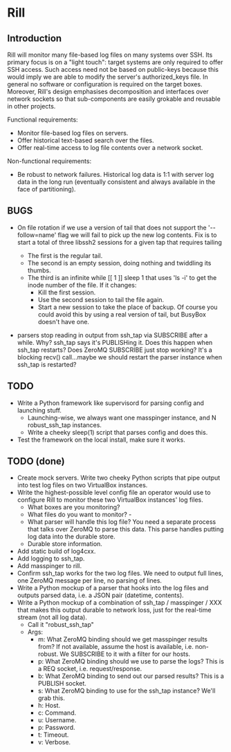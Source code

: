 Rill
====

Introduction
------------

Rill will monitor many file-based log files on many systems over SSH. Its primary focus is on a "light touch": target systems are only required to offer SSH access. Such access need not be based on public-keys because this would imply we are able to modify the server's authorized_keys file. In general no software or configuration is required on the target boxes.  Moreover, Rill's design emphasises decomposition and interfaces over network sockets so that sub-components are easily grokable and reusable in other projects.

Functional requirements:

-   Monitor file-based log files on servers.
-   Offer historical text-based search over the files.
-   Offer real-time access to log file contents over a network socket.

Non-functional requirements:

-   Be robust to network failures. Historical log data is 1:1 with server log data in the long run (eventually consistent and always available in the face of partitioning).

BUGS
----

-   On file rotation if we use a version of tail that does not support the '--follow=name' flag we will fail to pick up the new log contents. Fix is to start a total of three libssh2 sessions for a given tap that requires tailing
    -   The first is the regular tail.
    -   The second is an empty session, doing nothing and twiddling its thumbs.
    -   The third is an infinite while [[ 1 ]] sleep 1 that uses 'ls -i' to get the inode number of the file. If it changes:
        -   Kill the first session.
        -   Use the second session to tail the file again.
        -   Start a new session to take the place of backup.
    Of course you could avoid this by using a real version of tail, but BusyBox doesn't have one.

-   parsers stop reading in output from ssh_tap via SUBSCRIBE after a while. Why? ssh_tap says it's PUBLISHing it. Does this happen when ssh_tap restarts? Does ZeroMQ SUBSCRIBE just stop working? It's a blocking recv() call...maybe we should restart the parser instance when ssh_tap is restarted?

TODO
----

-   Write a Python framework like supervisord for parsing config and launching stuff.
    -   Launching-wise, we always want one masspinger instance, and N robust_ssh_tap instances.
    -   Write a cheeky sleep(1) script that parses config and does this.
-   Test the framework on the local install, make sure it works.

TODO (done)
-----------

-   Create mock servers. Write two cheeky Python scripts that pipe output into test log files on two VirtualBox instances.
-   Write the highest-possible level config file an operator would use to configure Rill to monitor these two VirtualBox instances' log files.
    -   What boxes are you monitoring?
    -   What files do you want to monitor?    -   
    -   What parser will handle this log file? You need a separate process that talks over ZeroMQ to parse this data. This parse handles putting log data into the durable store.
    -   Durable store information.
-   Add static build of log4cxx.
-   Add logging to ssh_tap.
-   Add masspinger to rill.
-   Confirm ssh_tap works for the two log files. We need to output full lines, one ZeroMQ message per line, no parsing of lines.
-   Write a Python mockup of a parser that hooks into the log files and outputs parsed data, i.e. a JSON pair (datetime, contents).
-   Write a Python mockup of a combination of ssh_tap / masspinger / XXX that makes this output durable to network loss, just for the real-time stream (not all log data).
    -   Call it "robust_ssh_tap"    
    -   Args:
        -   m:  What ZeroMQ binding should we get masspinger results from? If not available, assume the host is
available, i.e. non-robust. We SUBSCRIBE to it with a filter for our hosts.
        -   p:  What ZeroMQ binding should we use to parse the logs? This is a REQ socket, i.e. request/response.
        -   b:  What ZeroMQ binding to send out our parsed results? This is a PUBLISH socket.
        -   s:  What ZeroMQ binding to use for the ssh_tap instance? We'll grab this.
        -   h:  Host.
        -   c:  Command.
        -   u:  Username.
        -   p:  Password.
        -   t:  Timeout.
        -   v:  Verbose.
